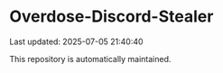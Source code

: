 # Overdose-Discord-Stealer

Last updated: 2025-07-05 21:40:40

This repository is automatically maintained.
